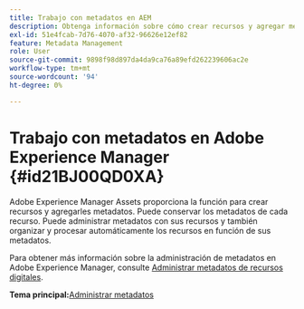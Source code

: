 ```yaml
---
title: Trabajo con metadatos en AEM
description: Obtenga información sobre cómo crear recursos y agregar metadatos mediante Adobe Experience Manager Assets. Administre metadatos de AEM Guides.
exl-id: 51e4fcab-7d76-4070-af32-96626e12ef82
feature: Metadata Management
role: User
source-git-commit: 9898f98d897da4da9ca76a89efd262239606ac2e
workflow-type: tm+mt
source-wordcount: '94'
ht-degree: 0%

---
```


# Trabajo con metadatos en Adobe Experience Manager {#id21BJ00QD0XA}

Adobe Experience Manager Assets proporciona la función para crear recursos y agregarles metadatos. Puede conservar los metadatos de cada recurso. Puede administrar metadatos con sus recursos y también organizar y procesar automáticamente los recursos en función de sus metadatos.

Para obtener más información sobre la administración de metadatos en Adobe Experience Manager, consulte [Administrar metadatos de recursos digitales](https://experienceleague.adobe.com/docs/experience-manager-65/assets/using/metadata.html?lang=es).

**Tema principal:**&#x200B;[&#x200B; Administrar metadatos](manage-metadata.md)
